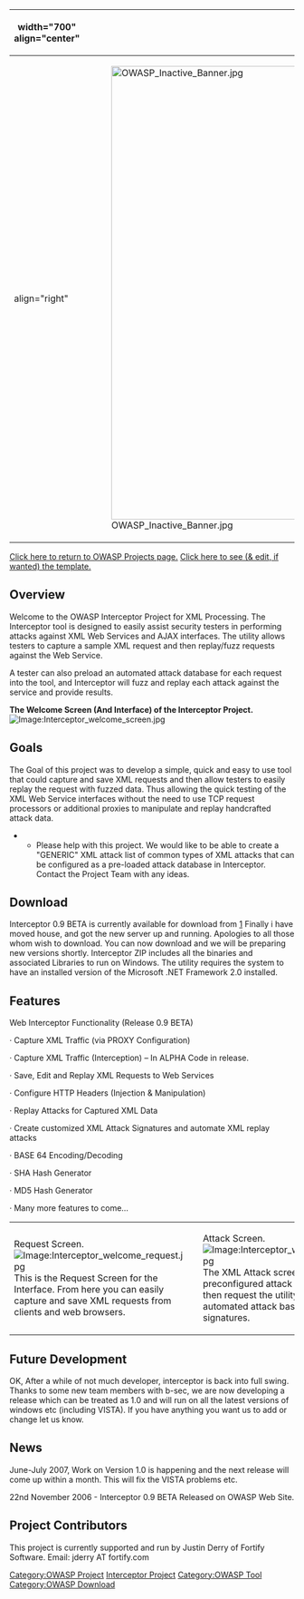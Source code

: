 <table>
<thead>
<tr class="header">
<th><p>width="700" align="center"</p></th>
<th><p><br />
</p></th>
<th><p>width="500" align="center"</p></th>
<th><p><br />
</p></th>
</tr>
</thead>
<tbody>
<tr class="odd">
<td><p>align="right"</p></td>
<td><figure>
<img src="OWASP_Inactive_Banner.jpg" title="OWASP_Inactive_Banner.jpg" alt="OWASP_Inactive_Banner.jpg" width="800" /><figcaption>OWASP_Inactive_Banner.jpg</figcaption>
</figure></td>
<td><p>align="right"</p></td>
<td></td>
</tr>
</tbody>
</table>



[Click here to return to OWASP Projects
page.](:Category:OWASP_Project "wikilink")
[Click here to see (& edit, if wanted) the
template.](:Project_Information:template_Interceptor_Project "wikilink")

## Overview

Welcome to the OWASP Interceptor Project for XML Processing. The
Interceptor tool is designed to easily assist security testers in
performing attacks against XML Web Services and AJAX interfaces. The
utility allows testers to capture a sample XML request and then
replay/fuzz requests against the Web Service.

A tester can also preload an automated attack database for each request
into the tool, and Interceptor will fuzz and replay each attack against
the service and provide results.

**The Welcome Screen (And Interface) of the Interceptor Project.**
![Image:Interceptor_welcome_screen.jpg](Interceptor_welcome_screen.jpg
"Image:Interceptor_welcome_screen.jpg")

## Goals

The Goal of this project was to develop a simple, quick and easy to use
tool that could capture and save XML requests and then allow testers to
easily replay the request with fuzzed data. Thus allowing the quick
testing of the XML Web Service interfaces without the need to use TCP
request processors or additional proxies to manipulate and replay
handcrafted attack data.

  -   - Please help with this project. We would like to be able to
        create a "GENERIC" XML attack list of common types of XML
        attacks that can be configured as a pre-loaded attack database
        in Interceptor. Contact the Project Team with any ideas.

## Download

Interceptor 0.9 BETA is currently available for download from
[1](http://www.appsecure.com/OWASPTOOLS/OWASP_Interceptor_0_9_BETA.zip)
Finally i have moved house, and got the new server up and running.
Apologies to all those whom wish to download. You can now download and
we will be preparing new versions shortly. Interceptor ZIP includes all
the binaries and associated Libraries to run on Windows. The utility
requires the system to have an installed version of the Microsoft .NET
Framework 2.0 installed.

## Features

Web Interceptor Functionality (Release 0.9 BETA)

· Capture XML Traffic (via PROXY Configuration)

· Capture XML Traffic (Interception) – In ALPHA Code in release.

· Save, Edit and Replay XML Requests to Web Services

· Configure HTTP Headers (Injection & Manipulation)

· Replay Attacks for Captured XML Data

· Create customized XML Attack Signatures and automate XML replay
attacks

· BASE 64 Encoding/Decoding

· SHA Hash Generator

· MD5 Hash Generator

· Many more features to come…

<table>

<tr>

<td width=45%>

Request Screen.
![Image:Interceptor_welcome_request.jpg](Interceptor_welcome_request.jpg
"Image:Interceptor_welcome_request.jpg")
This is the Request Screen for the Interface. From here you can easily
capture and save XML requests from clients and web browsers.

</td>

<td width=10%>

</td>

<td width=45%>

Attack Screen.
![Image:Interceptor_welcome_attack_screen.jpg](Interceptor_welcome_attack_screen.jpg
"Image:Interceptor_welcome_attack_screen.jpg")
The XML Attack screen allows testers to load preconfigured attack logic
into the tool and then request the utility to perform an automated
attack based on the database signatures.

</td>

</tr>

</table>

## Future Development

OK, After a while of not much developer, interceptor is back into full
swing. Thanks to some new team members with b-sec, we are now developing
a release which can be treated as 1.0 and will run on all the latest
versions of windows etc (including VISTA). If you have anything you want
us to add or change let us know.

## News

June-July 2007, Work on Version 1.0 is happening and the next release
will come up within a month. This will fix the VISTA problems etc.

22nd November 2006 - Interceptor 0.9 BETA Released on OWASP Web Site.

## Project Contributors

This project is currently supported and run by Justin Derry of Fortify
Software. Email: jderry AT fortify.com

[Category:OWASP Project](Category:OWASP_Project "wikilink") [Interceptor
Project](Category:OWASP_Project "wikilink") [Category:OWASP
Tool](Category:OWASP_Tool "wikilink") [Category:OWASP
Download](Category:OWASP_Download "wikilink")
